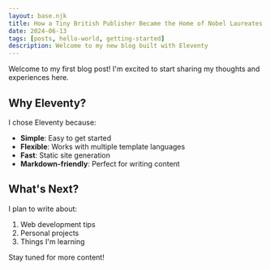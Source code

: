 ```yaml
---
layout: base.njk
title: How a Tiny British Publisher Became the Home of Nobel Laureates
date: 2024-06-13
tags: [posts, hello-world, getting-started]
description: Welcome to my new blog built with Eleventy
---
```


Welcome to my first blog post! I'm excited to start sharing my thoughts and experiences here.

## Why Eleventy?

I chose Eleventy because:

- **Simple**: Easy to get started
- **Flexible**: Works with multiple template languages
- **Fast**: Static site generation
- **Markdown-friendly**: Perfect for writing content

## What's Next?

I plan to write about:

1. Web development tips
2. Personal projects
3. Things I'm learning

Stay tuned for more content!


